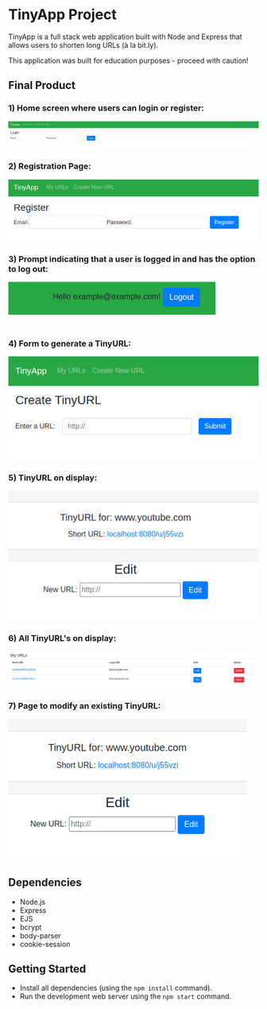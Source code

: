 # TinyApp Project

TinyApp is a full stack web application built with Node and Express that allows users to shorten long URLs (à la bit.ly).

This application was built for education purposes - proceed with caution!

## Final Product

### 1) Home screen where users can login or register:
![Alt text](https://github.com/LucusR/tinyapp/blob/master/misc/ss1.png "Home Screen")

### 2) Registration Page:
![Alt text](https://github.com/LucusR/tinyapp/blob/master/misc/ss2.png "Register")

### 3) Prompt indicating that a user is logged in and has the option to log out:
![Alt text](https://github.com/LucusR/tinyapp/blob/master/misc/ss3.png "Prompt when user logged in")

### 4) Form to generate a TinyURL:
![Alt text](https://github.com/LucusR/tinyapp/blob/master/misc/ss4.png "Create TinyURL")

### 5) TinyURL on display:
![Alt text](https://github.com/LucusR/tinyapp/blob/master/misc/ss5.png "Display TinyURL")

### 6) All TinyURL's on display:
![Alt text](https://github.com/LucusR/tinyapp/blob/master/misc/ss6.png "Display all TinyURL's")

### 7) Page to modify an existing TinyURL:
![Alt text](https://github.com/LucusR/tinyapp/blob/master/misc/ss7.png "Edit TinyURL")


## Dependencies

- Node.js
- Express
- EJS
- bcrypt
- body-parser
- cookie-session


## Getting Started

- Install all dependencies (using the `npm install` command).
- Run the development web server using the `npm start` command.
